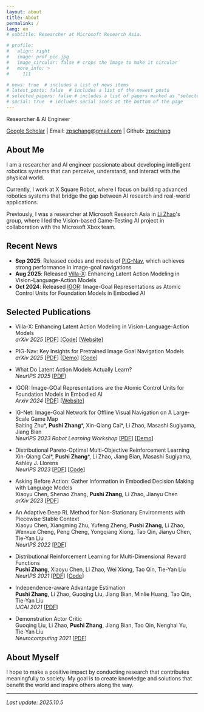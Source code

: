 ```yaml
---
layout: about
title: About
permalink: /
lang: en
# subtitle: Researcher at Microsoft Research Asia. 

# profile:
#   align: right
#   image: prof_pic.jpg
#   image_circular: false # crops the image to make it circular
#   more_info: >
#     111

# news: true  # includes a list of news items
# latest_posts: false  # includes a list of the newest posts
# selected_papers: false # includes a list of papers marked as "selected={true}"
# social: true  # includes social icons at the bottom of the page
---
```


<!-- Write your biography here. Tell the world about yourself. Link to your favorite [subreddit](http://reddit.com). You can put a picture in, too. The code is already in, just name your picture `prof_pic.jpg` and put it in the `img/` folder.

Put your address / P.O. box / other info right below your picture. You can also disable any of these elements by editing `profile` property of the YAML header of your `_pages/about.md`. Edit `_bibliography/papers.bib` and Jekyll will render your [publications page](/al-folio/publications/) automatically.

Link to your social media connections, too. This theme is set up to use [Font Awesome icons](http://fortawesome.github.io/Font-Awesome/) and [Academicons](https://jpswalsh.github.io/academicons/), like the ones below. Add your Facebook, Twitter, LinkedIn, Google Scholar, or just disable all of them.  -->

Researcher & AI Engineer

[Google Scholar](https://scholar.google.com/citations?user=_DLMSkIAAAAJ&hl=en&oi=ao) \| Email: [zpschang@gmail.com](mailto:zpschang@gmail.com) \| Github: [zpschang](https://github.com/zpschang)

## About Me

I am a researcher and AI engineer passionate about developing intelligent robotics systems that can perceive, understand, and interact with the physical world. 

Currently, I work at X Square Robot, where I focus on building advanced robotics systems that bridge the gap between AI research and real-world applications. 

Previously, I was a researcher at Microsoft Research Asia in [Li Zhao](https://www.microsoft.com/en-us/research/people/lizo/)'s group, where I led the Vision-based Game-Testing AI project in collaboration with the Microsoft Xbox team. 

## Recent News

- **Sep 2025**: Released codes and models of [PIG-Nav](https://github.com/zpschang/PIG-Nav), which achieves strong performance in image-goal navigations
- **Aug 2025**: Released [Villa-X](https://microsoft.github.io/villa-x/): Enhancing Latent Action Modeling in Vision-Language-Action Models
- **Oct 2024**: Released [IGOR](https://www.microsoft.com/en-us/research/project/igor-image-goal-representations/): Image-Goal Representations as Atomic Control Units for Foundation Models in Embodied AI


## Selected Publications

- Villa-X: Enhancing Latent Action Modeling in Vision-Language-Action Models <br>
  *arXiv 2025*  [[PDF](https://arxiv.org/pdf/2507.23682)] [[Code](https://microsoft.github.io/villa-x/)] [[Website](https://microsoft.github.io/villa-x/)]

- PIG-Nav: Key Insights for Pretrained Image Goal Navigation Models  <br>
  *arXiv 2025*  [[PDF](https://arxiv.org/pdf/2507.17220)] [[Demo](https://youtu.be/y6Eu7EVLhKA)] [[Code](https://github.com/zpschang/PIG-Nav)]

- What Do Latent Action Models Actually Learn?  <br>
  *NeurIPS 2025*  [[PDF](https://arxiv.org/pdf/2507.17220)]

- IGOR: Image-GOal Representations are the Atomic Control Units for Foundation Models in Embodied AI <br>
  *Arxiv 2024*  [[PDF](https://arxiv.org/pdf/2411.00785)] [[Website](https://www.microsoft.com/en-us/research/project/igor-image-goal-representations/)]

- IG-Net: Image-Goal Network for Offline Visual Navigation on A Large-Scale Game Map  <br>
  Baiting Zhu\*, **Pushi Zhang**\*, Xin-Qiang Cai\*, Li Zhao, Masashi Sugiyama, Jiang Bian  
  *NeurIPS 2023 Robot Learning Workshop*  [[PDF](https://www.robot-learning.ml/2023/files/paper32.pdf)] [[Demo](https://www.youtube.com/watch?v=pOtnB_Rfciw)]

- Distributional Pareto-Optimal Multi-Objective Reinforcement Learning  <br>
  Xin-Qiang Cai\*, **Pushi Zhang**\*, Li Zhao, Jiang Bian, Masashi Sugiyama, Ashley J. Llorens  
  *NeurIPS 2023*  [[PDF](https://papers.nips.cc/paper_files/paper/2023/file/32285dd184dbfc33cb2d1f0db53c23c5-Paper-Conference.pdf)] [[Code](https://github.com/zpschang/DPMORL)]

- Asking Before Action: Gather Information in Embodied Decision Making with Language Models  <br>
  Xiaoyu Chen, Shenao Zhang, **Pushi Zhang**, Li Zhao, Jianyu Chen  
  *arXiv 2023*  [[PDF](https://arxiv.org/pdf/2305.15695)]

- An Adaptive Deep RL Method for Non-Stationary Environments with Piecewise Stable Context  <br>
  Xiaoyu Chen, Xiangming Zhu, Yufeng Zheng, **Pushi Zhang**, Li Zhao, Wenxue Cheng, Peng Cheng, Yongqiang Xiong, Tao Qin, Jianyu Chen, Tie-Yan Liu  
  *NeurIPS 2022*  [[PDF](https://arxiv.org/pdf/2212.12735)]

- Distributional Reinforcement Learning for Multi-Dimensional Reward Functions  <br>
  **Pushi Zhang**, Xiaoyu Chen, Li Zhao, Wei Xiong, Tao Qin, Tie-Yan Liu  
  *NeurIPS 2021*  [[PDF](https://proceedings.neurips.cc/paper/2021/file/0b9e57c46de934cee33b0e8d1839bfc2-Paper.pdf)] [[Code](https://github.com/zpschang/MD3QN)]

- Independence-aware Advantage Estimation  <br>
  **Pushi Zhang**, Li Zhao, Guoqing Liu, Jiang Bian, Minlie Huang, Tao Qin, Tie-Yan Liu  
  *IJCAI 2021*  [[PDF](https://www.ijcai.org/proceedings/2021/0461.pdf)]

- Demonstration Actor Critic  <br>
  Guoqing Liu, Li Zhao, **Pushi Zhang**, Jiang Bian, Tao Qin, Nenghai Yu, Tie-Yan Liu  
  *Neurocomputing 2021*  [[PDF](https://www.sciencedirect.com/science/article/abs/pii/S0925231220320282)]


## About Myself

I hope to make a positive impact by conducting research that contributes meaningfully to society. My goal is to create knowledge and solutions that benefit the world and inspire others along the way.

---

*Last update: 2025.10.5*

<!-- ## Our environment for Visual Navigation -->
<!-- <blockquote>
We must perceive in order to move, but we must also move in order to perceive. 
</blockquote> -->

<!-- <blockquote>
    We do not grow absolutely, chronologically. We grow sometimes in one dimension, and not in another, unevenly. We grow partially. We are relative. We are mature in one realm, childish in another.
    —Anais Nin
</blockquote> -->
